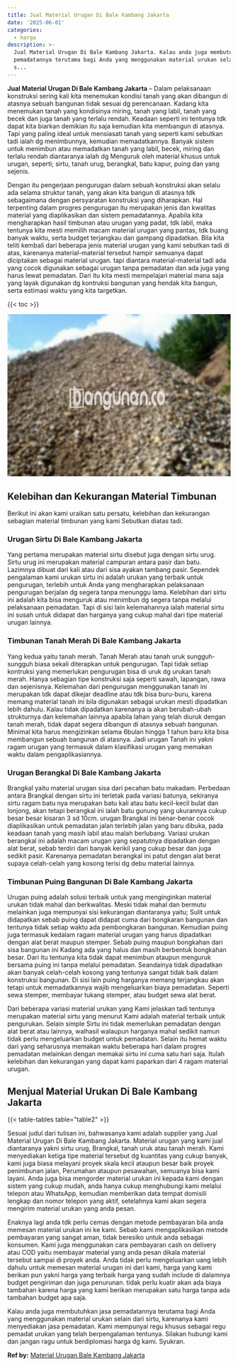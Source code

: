 ```yaml
---
title: Jual Material Urugan Di Bale Kambang Jakarta
date: '2025-06-01'
categories:
  - harga
description: >-
  Jual Material Urugan Di Bale Kambang Jakarta. Kalau anda juga membutuhkan jasa
  pemadatannya terutama bagi Anda yang menggunakan material urukan selain dari
  s...
---
```


**Jual Material Urugan Di Bale Kambang Jakarta** – Dalam pelaksanaan konstruksi sering kali kita menemukan kondisi tanah yang akan dibangun di atasnya sebuah bangunan tidak sesuai dg perencanaan. Kadang kita menemukan tanah yang kondisinya miring, tanah yang labil, tanah yang becek dan juga tanah yang terlalu rendah. Keadaan seperti ini tentunya tdk dapat kita biarkan demikian itu saja kemudian kita membangun di atasnya. Tapi yang paling ideal untuk mensiasati tanah yang seperti kami sebutkan tadi ialah dg menimbunnya, kemudian memadatkannya. Banyak sistem untuk menimbun atau memadatkan tanah yang labil, becek, miring dan terlalu rendah diantaranya ialah dg Menguruk oleh material khusus untuk urugan, seperti; sirtu, tanah urug, berangkal, batu kapur, puing dan yang sejenis.

Dengan itu pengerjaan pengurugan dalam sebuah konstruksi akan selalu ada selama struktur tanah, yang akan kita bangun di atasnya tdk sebagaimana dengan persyaratan konstruksi yang diharapkan. Hal terpenting dalam progres pengurugan itu merupakan jenis dan kwalitas material yang diaplikasikan dan sistem pemadatannya. Apabila kita mengharapkan hasil timbunan atau urugan yang padat, tdk labil, maka tentunya kita mesti memilih macam material urugan yang pantas, tdk buang banyak waktu, serta budget terjangkau dan gampang dipadatkan. Bila kita teliti kembali dari beberapa jenis material urugan yang kami sebutkan tadi di atas, karenanya material-material tersebut hampir semuanya dapat diciptakan sebagai material urugan. tapi diantara material-material tadi ada yang cocok digunakan sebagai urugan tanpa pemadatan dan ada juga yang harus lewat pemadatan. Dari itu kita mesti mempelajari material mana saja yang layak digunakan dg kontruksi bangunan yang hendak kita bangun, serta estimasi waktu yang kita targetkan.

{{< toc >}}

![Jual Material Urugan Di Bale Kambang Jakarta](/images/jual-urugan-44.png)

## Kelebihan dan Kekurangan Material Timbunan

Berikut ini akan kami uraikan satu persatu, kelebihan dan kekurangan sebagian material timbunan yang kami Sebutkan diatas tadi.

### Urugan Sirtu Di Bale Kambang Jakarta

Yang pertama merupakan material sirtu disebut juga dengan sirtu urug. Sirtu urug ini merupakan material campuran antara pasir dan batu. Lazimnya dibuat dari kali atau dari sisa ayakan tambang pasir. Sependek pengalaman kami urukan sirtu ini adalah urukan yang terbaik untuk pengurugan, terlebih untuk Anda yang mengharapkan pelaksanaan pengurugan berjalan dg segera tanpa menunggu lama. Kelebihan dari sirtu ini adalah kita bisa menguruk atau menimbun dg segera tanpa melalui pelaksanaan pemadatan. Tapi di sisi lain kelemahannya ialah material sirtu ini susah untuk didapat dan harganya yang cukup mahal dari tipe material urugan lainnya.

### Timbunan Tanah Merah Di Bale Kambang Jakarta

Yang kedua yaitu tanah merah. Tanah Merah atau tanah uruk sungguh-sungguh biasa sekali diterapkan untuk pengurugan. Tapi tidak setiap kontruksi yang memerlukan pengurugan bisa di uruk dg urukan tanah merah. Hanya sebagian tipe konstruksi saja seperti sawah, lapangan, rawa dan sejenisnya. Kelemahan dari pengurugan menggunakan tanah ini merupakan tdk dapat dikejar deadline atau tdk bisa buru-buru, karena memang material tanah ini bila digunakan sebagai urukan mesti dipadatkan lebih dahulu. Kalau tidak dipadatkan karenanya ia akan berubah-ubah strukturnya dan kelemahan lainnya apabila lahan yang telah diuruk dengan tanah merah, tidak dapat segera dibangun di atasnya sebuah bangunan. Minimal kita harus mengizinkan selama 6bulan hingga 1 tahun baru kita bisa membangun sebuah bangunan di atasnya. Jadi urugan Tanah ini yakni ragam urugan yang termasuk dalam klasifikasi urugan yang memakan waktu dalam pengaplikasiannya.

### Urugan Berangkal Di Bale Kambang Jakarta

Brangkal yaitu material urugan sisa dari pecahan batu makadam. Perbedaan antara Brangkal dengan sirtu ini terletak pada variasi batunya, sekiranya sirtu ragam batu nya merupakan batu kali atau batu kecil-kecil bulat dan lonjong, akan tetapi berangkal ini ialah batu gunung yang ukurannya cukup besar besar kisaran 3 sd 10cm. urugan Brangkal ini benar-benar cocok diaplikasikan untuk pemadatan jalan terlebih jalan yang baru dibuka, pada keadaan tanah yang masih labil atau malah berlubang. Variasi urukan berangkal ini adalah macam urugan yang sepatutnya dipadatkan dengan alat berat, sebab terdiri dari banyak kerikil yang cukup besar dan juga sedikit pasir. Karenanya pemadatan berangkal ini patut dengan alat berat supaya celah-celah yang kosong terisi dg debu material lainnya.

### Timbunan Puing Bangunan Di Bale Kambang Jakarta

Urugan puing adalah solusi terbaik untuk yang menginginkan material urukan tidak mahal dan berkwalitas. Meski tidak mahal dan bermutu melainkan juga mempunyai sisi kekurangan diantaranya yaitu; Sulit untuk didapatkan sebab puing dapat didapat cuma dari bongkaran bangunan dan tentunya tidak setiap waktu ada pembongkaran bangunan. Kemudian puing juga termasuk kedalam ragam material urugan yang harus dipadatkan dengan alat berat maupun stemper. Sebab puing maupun bongkahan dari sisa bangunan ini Kadang ada yang halus dan masih berbentuk bongkahan besar. Dari itu tentunya kita tidak dapat menimbun ataupun menguruk bersama puing ini tanpa melalui pemadatan. Seandainya tidak dipadatkan akan banyak celah-celah kosong yang tentunya sangat tidak baik dalam konstruksi bangunan. Di sisi lain puing harganya memang terjangkau akan tetapi untuk memadatkannya wajib mengeluarkan biaya pemadatan. Seperti sewa stemper, membayar tukang stemper, atau budget sewa alat berat.

Dari beberapa variasi material urukan yang Kami jelaskan tadi tentunya merupakan material sirtu yang menurut Kami adalah material terbaik untuk pengurukan. Selain simple Sirtu ini tidak memerlukan pemadatan dengan alat berat atau lainnya, walhasil walaupun harganya mahal sedikit namun tidak perlu mengeluarkan budget untuk pemadatan. Selain itu hemat waktu dari yang seharusnya memakan waktu beberapa hari dalam progres pemadatan melainkan dengan memakai sirtu ini cuma satu hari saja. Itulah kelebihan dan kekurangan yang dapat kami paparkan dari 4 ragam material urugan.

## Menjual Material Urukan Di Bale Kambang Jakarta

{{< table-tables table="table2" >}}

Sesuai judul dari tulisan ini, bahwasanya kami adalah supplier yang Jual Material Urugan Di Bale Kambang Jakarta. Material urugan yang kami jual diantaranya yakni sirtu urug, Brangkal, tanah uruk atau tanah merah. Kami menyediakan ketiga tipe material tersebut dg kuantitas yang cukup banyak, kami juga biasa melayani proyek skala kecil ataupun besar baik proyek penimbunan jalan, Perumahan ataupun pesawahan, semuanya bisa kami layani. Anda juga bisa mengorder material urukan ini kepada kami dengan sistem yang cukup mudah, anda hanya cukup menghubungi kami melalui telepon atau WhatsApp, kemudian memberikan data tempat domisili lengkap dan nomor telepon yang aktif, setelahnya kami akan segera mengirim material urukan yang anda pesan.

Enaknya lagi anda tdk perlu cemas dengan metode pembayaran bila anda memesan material urukan ini ke kami. Sebab kami mengaplikasikan metode pembayaran yang sangat aman, tidak beresiko untuk anda sebagai konsumen. Kami juga menggunakan cara pembayaran cash on delivery atau COD yaitu membayar material yang anda pesan dikala material tersebut sampai di proyek anda. Anda tidak perlu mengeluarkan uang lebih dahulu untuk memesan material urugan ini dari kami, harga yang kami berikan pun yakni harga yang terbaik harga yang sudah include di dalamnya budget pengiriman dan juga penurunan. tidak perlu kuatir akan ada biaya tambahan karena harga yang kami berikan merupakan satu harga tanpa ada tambahan budget apa saja.

Kalau anda juga membutuhkan jasa pemadatannya terutama bagi Anda yang menggunakan material urukan selain dari sirtu, karenanya kami menyediakan jasa pemadatan. Kami mempunyai regu khusus sebagai regu pemadat urukan yang telah berpengalaman tentunya. Silakan hubungi kami dan jangan ragu untuk berdiplomasi harga dg kami. Syukran.

**Ref by:** [Material Urugan Bale Kambang Jakarta](https://id.wikipedia.org/wiki/Material)
